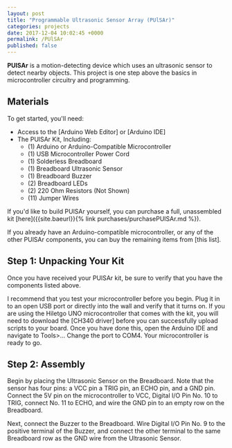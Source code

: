 ```yaml
---
layout: post
title: "Programmable Ultrasonic Sensor Array (PUlSAr)"
categories: projects
date: 2017-12-04 10:02:45 +0000
permalink: /PUlSAr
published: false
---
```

<strong>PUlSAr</strong> is a motion-detecting device which uses an ultrasonic sensor to detect nearby objects. This project is one step above the basics in microcontroller circuitry and programming.

<h2>Materials</h2>
To get started, you'll need:
<ul>
<li>Access to the [Arduino Web Editor] or [Arduino IDE]</li>
<li>The PUlSAr Kit, Including:
  <ul>
  <li>(1) Arduino or Arduino-Compatible Microcontroller</li>
  <li>(1) USB Microcontroller Power Cord</li>
  <li>(1) Solderless Breadboard</li>
  <li>(1) Breadboard Ultrasonic Sensor</li>
  <li>(1) Breadboard Buzzer</li>
  <li>(2) Breadboard LEDs</li>
  <li>(2) 220 Ohm Resistors (Not Shown)</li>
  <li>(11) Jumper Wires</li>
  </ul>
</li>
</ul>

If you'd like to build PUlSAr yourself, you can purchase a full, unassembled kit [here]({{site.baeurl}}{% link purchases/purchasePUlSAr.md %}). 

If you already have an Arduino-compatible microcontroller, or any of the other PUlSAr components, you can buy the remaining items from [this list].

<h2>Step 1: Unpacking Your Kit</h2>

Once you have received your PUlSAr kit, be sure to verify that you have the components listed above. 

I recommend that you test your microcontroller before you begin. Plug it in to an open USB port or directly into the wall and verify that it turns on. If you are using the Hiletgo UNO microcontroller that comes with the kit, you will need to download the [CH340 driver] before you can successfully upload scripts to your board. Once you have done this, open the Arduino IDE and navigate to Tools>... Change the port to COM4. Your microcontroller is ready to go. 

<h2>Step 2: Assembly</h2>

Begin by placing the Ultrasonic Sensor on the Breadboard. Note that the sensor has four pins: a VCC pin a TRIG pin, an ECHO pin, and a GND pin. Connect the 5V pin on the microcontroller to VCC, Digital I/O Pin No. 10 to TRIG, connect No. 11 to ECHO, and wire the GND pin to an empty row on the Breadboard.

Next, connect the Buzzer to the Breadboard. Wire Digital I/O Pin No. 9 to the positive terminal of the Buzzer, and connect the other terminal to the same Breadboard row as the GND wire from the Ultrasonic Sensor.
